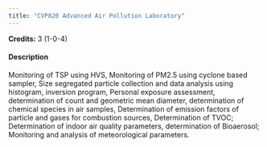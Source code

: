 ```yaml
---
title: "CVP820 Advanced Air Pollution Laboratory"
---
```

**Credits:** 3 (1-0-4)

#### Description
Monitoring of TSP using HVS, Monitoring of PM2.5 using cyclone based sampler, Size segregated particle collection and data analysis using histogram, inversion program, Personal exposure assessment, determination of count and geometric mean diameter, determination of chemical species in air samples, Determination of emission factors of particle and gases for combustion sources, Determination of TVOC; Determination of indoor air quality parameters, determination of Bioaerosol; Monitoring and analysis of meteorological parameters.